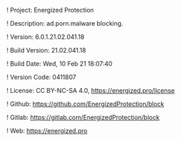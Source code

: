 ! Project: Energized Protection

! Description: ad.porn.malware blocking.

! Version: 6.0.1.21.02.041.18

! Build Version: 21.02.041.18

! Build Date: Wed, 10 Feb 21 18:07:40

! Version Code: 0411807

! License: CC BY-NC-SA 4.0, https://energized.pro/license

! Github: https://github.com/EnergizedProtection/block

! Gitlab: https://gitlab.com/EnergizedProtection/block


! Web: https://energized.pro
